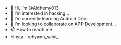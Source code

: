 - 👋 Hi, I’m @Alchemy013
- 👀 I’m interested in hacking...
- 🌱 I’m currently learning Android Dev...
- 💞️ I’m looking to collaborate on APP Development...
- 📫 How to reach me 
- *Insta - rehyann_saini_

<!---
I Am Just a High Functionin SocioPath...
--->

